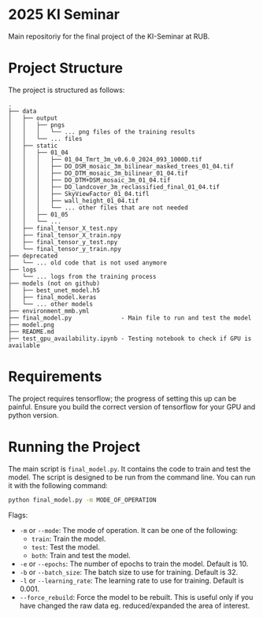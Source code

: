 # 2025 KI Seminar
Main repositoriy for the final project of the KI-Seminar at RUB.

# Project Structure
The project is structured as follows:
```
.
├── data
│   ├── output
│   │   ├── pngs
│   │   │   └── ... png files of the training results
│   │   └── ... files
│   ├── static
│   │   ├── 01_04
│   │   │   ├── 01_04_Tmrt_3m_v0.6.0_2024_093_1000D.tif
│   │   │   ├── DO_DSM_mosaic_3m_bilinear_masked_trees_01_04.tif
│   │   │   ├── DO_DTM_mosaic_3m_bilinear_01_04.tif
│   │   │   ├── DO_DTM+DSM_mosaic_3m_01_04.tif
│   │   │   ├── DO_landcover_3m_reclassified_final_01_04.tif
│   │   │   ├── SkyViewFactor_01_04.tifl
│   │   │   ├── wall_height_01_04.tif
│   │   │   └── ... other files that are not needed
│   │   ├── 01_05
│   │   └── ...
│   ├── final_tensor_X_test.npy
│   ├── final_tensor_X_train.npy
│   ├── final_tensor_y_test.npy
│   └── final_tensor_y_train.npy
├── deprecated
│   └── ... old code that is not used anymore
├── logs
│   └── ... logs from the training process
├── models (not on github)
│   ├── best_unet_model.h5
│   ├── final_model.keras
│   └── ... other models
├── environment_mmb.yml
├── final_model.py				- Main file to run and test the model
├── model.png
├── README.md
├── test_gpu_availability.ipynb - Testing notebook to check if GPU is available

```

# Requirements
The project requires tensorflow; the progress of setting this up can be painful. Ensure you build the correct version of tensorflow for your GPU and python version.

# Running the Project
The main script is `final_model.py`. It contains the code to train and test the model. The script is designed to be run from the command line. You can run it with the following command:

```bash
python final_model.py -m MODE_OF_OPERATION 
```

Flags:
- `-m` or `--mode`: The mode of operation. It can be one of the following:
  - `train`: Train the model.
  - `test`: Test the model.
  - `both`: Train and test the model.
- `-e` or `--epochs`: The number of epochs to train the model. Default is 10.
- `-b` or `--batch_size`: The batch size to use for training. Default is 32.
- `-l` or `--learning_rate`: The learning rate to use for training. Default is 0.001.
- `--force_rebuild`: Force the model to be rebuilt. This is useful only if you have changed the raw data eg. reduced/expanded the area of interest. 
